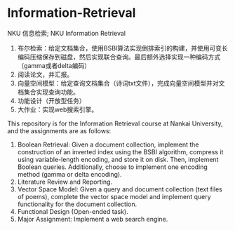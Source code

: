 # Information-Retrieval
NKU 信息检索; NKU Information Retrieval

1. 布尔检索：给定文档集合，使⽤BSBI算法实现倒排索引的构建，并使⽤可变长编码压缩保存到磁盘，然后实现联合查询。最后额外选择实现⼀种编码⽅式（gamma或者delta编码）
2. 阅读论文，并汇报。
3. 向量空间模型：给定查询文档集合（诗词txt文件），完成向量空间模型并对文档集合实现查询功能。
4. 功能设计（开放型任务）
5. 大作业：实现web搜索引擎。

This repository is for the Information Retrieval course at Nankai University, and the assignments are as follows:

1. Boolean Retrieval: Given a document collection, implement the construction of an inverted index using the BSBI algorithm, compress it using variable-length encoding, and store it on disk. Then, implement Boolean queries. Additionally, choose to implement one encoding method (gamma or delta encoding).
2. Literature Review and Reporting.
3. Vector Space Model: Given a query and document collection (text files of poems), complete the vector space model and implement query functionality for the document collection.
4. Functional Design (Open-ended task).
5. Major Assignment: Implement a web search engine.

